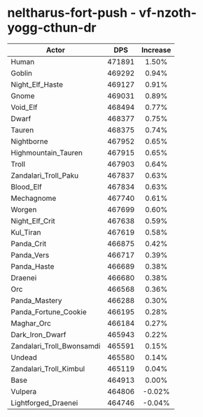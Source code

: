 # neltharus-fort-push - vf-nzoth-yogg-cthun-dr
| Actor | DPS | Increase |
|---|:---:|:---:|
|Human|471891|1.50%|
|Goblin|469292|0.94%|
|Night_Elf_Haste|469127|0.91%|
|Gnome|469031|0.89%|
|Void_Elf|468494|0.77%|
|Dwarf|468377|0.75%|
|Tauren|468375|0.74%|
|Nightborne|467952|0.65%|
|Highmountain_Tauren|467915|0.65%|
|Troll|467903|0.64%|
|Zandalari_Troll_Paku|467837|0.63%|
|Blood_Elf|467834|0.63%|
|Mechagnome|467740|0.61%|
|Worgen|467699|0.60%|
|Night_Elf_Crit|467638|0.59%|
|Kul_Tiran|467619|0.58%|
|Panda_Crit|466875|0.42%|
|Panda_Vers|466717|0.39%|
|Panda_Haste|466689|0.38%|
|Draenei|466680|0.38%|
|Orc|466568|0.36%|
|Panda_Mastery|466288|0.30%|
|Panda_Fortune_Cookie|466195|0.28%|
|Maghar_Orc|466184|0.27%|
|Dark_Iron_Dwarf|465943|0.22%|
|Zandalari_Troll_Bwonsamdi|465591|0.15%|
|Undead|465580|0.14%|
|Zandalari_Troll_Kimbul|465119|0.04%|
|Base|464913|0.00%|
|Vulpera|464806|-0.02%|
|Lightforged_Draenei|464746|-0.04%|
